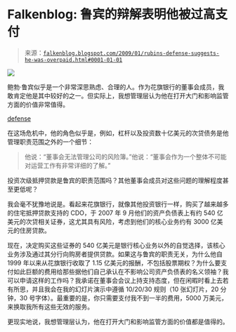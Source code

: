 <!--yml

category: 未分类

date: 2024-05-12 22:36:21

-->

# Falkenblog: 鲁宾的辩解表明他被过高支付

> 来源：[`falkenblog.blogspot.com/2009/01/rubins-defense-suggests-he-was-overpaid.html#0001-01-01`](http://falkenblog.blogspot.com/2009/01/rubins-defense-suggests-he-was-overpaid.html#0001-01-01)

![](https://blogger.googleusercontent.com/img/b/R29vZ2xl/AVvXsEhzJMm5A1XtE_xSC0BFv6oqXEyyzqHK49T6tFkmXEJ0HH9xMxGIqr_-y61O3FtRVGj1jUzuVeMo-x3RveOe5ewS0ZnXcpbw8W1V1vyXSpf9wLv9FWy9cLg5SuJ6BL8CnKL8XTCNWw/s1600-h/robert-rubin.jpg)

鲍勃·鲁宾似乎是一个非常深思熟虑、合理的人。作为花旗银行的董事会成员，我敢肯定他是其中较好的之一。但实际上，我想管理层认为他在打开大门和影响监管方面的价值非常值得。

[defense](http://online.wsj.com/article/SB122791795940965645.html)

在这场危机中，他的角色似乎是，例如，杠杆以及投资数十亿美元的次贷债务是他管理职责范围之外的一个细节：

> 他说：“董事会无法管理公司的风险簿。”他说：“董事会作为一个整体不可能对运营工作有非常详细的了解。”

投资次级抵押贷款是鲁宾的职责范围吗？其他董事会成员对这些问题的理解程度甚至更低呢？

我会毫不犹豫地说是。看起来花旗银行，就像其他投资银行一样，购买了越来越多的住宅抵押贷款支持的 CDO，于 2007 年 9 月他们的资产负债表上有约 540 亿美元的次贷相关证券，这尤其具有风险，考虑到他们的核心业务约有 3000 亿美元的住房贷款。

现在，决定购买这些证券的 540 亿美元是银行核心业务以外的自觉选择，该核心业务涉及通过其分行向购房者提供贷款。如果这与鲁宾的职责无关，为什么他自 1999 年以来从花旗银行收取了 1.15 亿美元的报酬，不包括股票期权？为什么要支付如此巨额的费用给那些据他们自己承认在不影响公司资产负债表的名义领袖？我可以申请这样的工作吗？我承诺在董事会会议上持支持态度，但在闲暇时看上去若有所思，并且我会在我的幻灯片演示中遵循 10/20/30 规则（10 张幻灯片，20 分钟，30 号字体）。最重要的是，你只需要支付我不到一半的费用，5000 万美元，来换取我所有这些无效的服务。

更现实地说，我想管理层认为，他在打开大门和影响监管方面的价值都是值得的。
